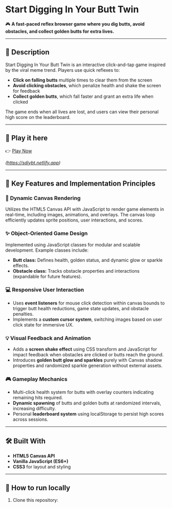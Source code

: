 # Start Digging In Your Butt Twin

🎮 **A fast-paced reflex browser game where you dig butts, avoid obstacles, and collect golden butts for extra lives.**

---

## 📝 Description

Start Digging In Your Butt Twin is an interactive click-and-tap game inspired by the viral meme trend. Players use quick reflexes to:

- **Click on falling butts** multiple times to clear them from the screen  
- **Avoid clicking obstacles**, which penalize health and shake the screen for feedback  
- **Collect golden butts**, which fall faster and grant an extra life when clicked

The game ends when all lives are lost, and users can view their personal high score on the leaderboard.

---

## 🚀 Play it here

👉 [Play Now]([https://YOUR_NETLIFY_LINK_HERE](https://sdiybt.netlify.app))

*(https://sdiybt.netlify.app)*

---

## 🔧 Key Features and Implementation Principles

### 🎯 **Dynamic Canvas Rendering**
Utilizes the HTML5 Canvas API with JavaScript to render game elements in real-time, including images, animations, and overlays. The canvas loop efficiently updates sprite positions, user interactions, and scores.

### ✨ **Object-Oriented Game Design**
Implemented using JavaScript classes for modular and scalable development. Example classes include:
- **Butt class:** Defines health, golden status, and dynamic glow or sparkle effects.
- **Obstacle class:** Tracks obstacle properties and interactions (expandable for future features).

### 💻 **Responsive User Interaction**
- Uses **event listeners** for mouse click detection within canvas bounds to trigger butt health reductions, game state updates, and obstacle penalties.
- Implements a **custom cursor system**, switching images based on user click state for immersive UX.

### 💡 **Visual Feedback and Animation**
- Adds a **screen shake effect** using CSS transform and JavaScript for impact feedback when obstacles are clicked or butts reach the ground.
- Introduces **golden butt glow and sparkles** purely with Canvas shadow properties and randomized sparkle generation without external assets.

### 🎮 **Gameplay Mechanics**
- Multi-click health system for butts with overlay counters indicating remaining hits required.
- **Dynamic spawning** of butts and golden butts at randomized intervals, increasing difficulty.
- Personal **leaderboard system** using localStorage to persist high scores across sessions.

---

## 🛠️ Built With

- **HTML5 Canvas API**
- **Vanilla JavaScript (ES6+)**
- **CSS3** for layout and styling

---

## 📝 How to run locally

1. Clone this repository:


